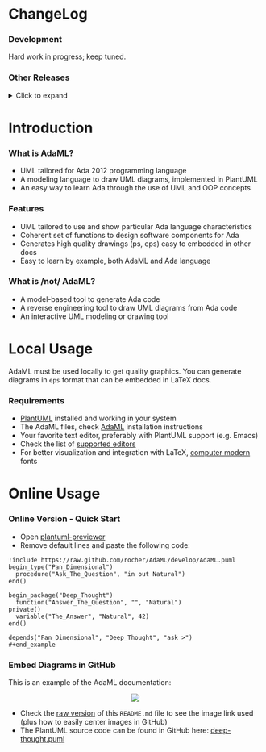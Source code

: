 # ChangeLog
### Development
Hard work in progress; keep tuned.

### Other Releases
<details>
<summary>Click to expand</summary>

> *no releases yet*

</details>

# Introduction
### What is AdaML?
- UML tailored for Ada 2012 programming language
- A modeling language to draw UML diagrams, implemented in PlantUML
- An easy way to learn Ada through the use of UML and OOP concepts

### Features
- UML tailored to use and show particular Ada language characteristics
- Coherent set of functions to design software components for Ada
- Generates high quality drawings (ps, eps) easy to embedded in other docs
- Easy to learn by example, both AdaML and Ada language

### What is /not/ AdaML?
- A model-based tool to generate Ada code
- A reverse engineering tool to draw UML diagrams from Ada code
- An interactive UML modeling or drawing tool

# Local Usage
AdaML must be used locally to get quality graphics. You can generate diagrams in
`eps` format that can be embedded in LaTeX docs.

### Requirements
- [PlantUML](https://plantuml.com) installed and working in your system
- The AdaML files, check [AdaML](https://github.com/rocher/AdaML) installation
  instructions
- Your favorite text editor, preferably with PlantUML support (e.g. Emacs)
- Check the list of [supported editors](http://plantuml.com/running)
- For better visualization and integration with LaTeX, [computer
  modern](https://www.fontsquirrel.com/fonts/computer-modern) fonts

# Online Usage
### Online Version - Quick Start
- Open [plantuml-previewer](http://sujoyu.github.io/plantuml-previewer)
- Remove default lines and paste the following code:

```
!include https://raw.github.com/rocher/AdaML/develop/AdaML.puml
begin_type("Pan_Dimensional")
  procedure("Ask_The_Question", "in out Natural")
end()

begin_package("Deep_Thought")
  function("Answer_The_Question", "", "Natural")
private()
  variable("The_Answer", "Natural", 42)
end()

depends("Pan_Dimensional", "Deep_Thought", "ask >")
#+end_example
```

### Embed Diagrams in GitHub
This is an example of the AdaML documentation:

<p align="center">
<img src="http://www.plantuml.com/plantuml/proxy?src=https://raw.github.com/rocher/AdaML/develop/diagram/deep-thought.puml">
</p>

- Check the [raw version](https://raw.github.com/rocher/AdaML/develop/README.md)
  of this `README.md` file to see the image link used (plus how to easily center
  images in GitHub)
- The PlantUML source code can be found in GitHub here: [deep-thought.puml](https://raw.github.com/rocher/AdaML/develop/diagram/deep-thought.puml)
